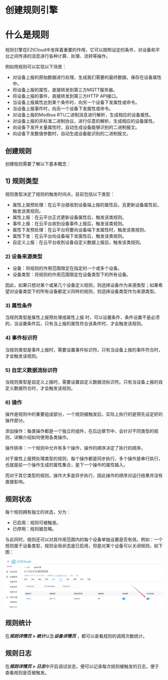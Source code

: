 # 创建规则引擎

# 什么是规则

规则引擎在EZtCloud中发挥着重要的作用，它可以按照设定的条件，对设备和平台之间传递的消息进行各种计算、处理、流转等操作。

例如用规则可以实现以下场景：

- 对设备上报的原始数据进行处理，生成我们需要的最终数据，保存在设备属性中。
- 将设备上报的属性，直接转发到第三方MQTT服务器。
- 将设备上报的事件，直接转发到第三方HTTP API接口。
- 当设备上报属性达到某个条件时，向另一个设备下发属性或命令。
- 当设备上报事件时，向另一个设备下发属性或命令。
- 对设备上报的Modbus RTU二进制消息进行解析，生成相应的设备属性。
- 对设备上报的非标准二进制协议，进行任意的解析，生成相应的设备属性。
- 向设备下发开关量属性时，自动生成设备能够识别的二进制报文。
- 向设备下发数值参数时，自动生成设备能识别的二进制报文。

## 创建规则

创建规则需要了解以下基本概念：

## 1) 规则类型

规则类型决定了规则的触发时间点，目前包括以下类型：

- 属性上报预处理：在云平台接收到设备端上报的属性后，且更新设备属性前，触发该类规则。
- 属性上报：在云平台正式更新设备属性后，触发该类规则。
- 事件上报：在云平台收到设备事件上报后，触发该类规则。
- 属性下发预处理：在云平台将要向设备端下发属性时，触发该类规则。
- 属性下发：在云平台向设备端下发属性后，触发该类规则。
- 自定义上报：在云平台收到设备自定义数据上报后，触发该类规则。

### 2) 设备来源类型

- 设备：将规则的作用范围限定在指定的一个或多个设备。
- 设备类型：将规则的作用范围限定在设备类型下的所有设备。

因此，如果只想对某个或某几个设备定义规则，则选择设备作为来源类型；如果希望对设备类型下的所有设备都定义同样的规则，则选择设备类型作为来源类型。

### 3) 属性条件

当规则类型是属性上报预处理或属性上报 时，可以设置条件，条件设置不是必须的，当设置条件后，只有当上报的属性符合该条件时，才会触发该规则。

### 4) 事件标识符

当规则类型是事件上报时，需要设置事件标识符。只有当设备上报的事件符合时，才会触发该规则。

### 5) 自定义数据流标识符

当规则类型是自定义上报时，需要设置自定义数据流标识符。只有当设备上报的自定义数据符合时，才会触发该规则。

### 6) 操作

操作是规则中的重要组成部分，一个规则被触发后，实际上执行的是预先设定好的操作部分。

添加操作：每类操作都是一个独立的组件，在后边章节中，会针对不同类型的规则，详解介绍如何使用各类操作。

操作排序：一个规则中允许有多个操作，操作的顺序决定了执行的顺序。

对于属性上报预处理类型的规则，每个操作都是同步执行，多个操作是串行执行，也就是前一个操作生成的属性集合，是下一个操作的属性输入。

而对于其它类型的规则，操作大多是异步执行，因此操作的顺序对运行结果并没有直接影响。

## 规则状态

每个规则拥有独立的状态，分为：

- 已启用：规则可被触发。
- 已停用：规则被忽略。

与此同时，规则还可以对其作用范围内的每个设备单独设置是否有效。例如：一个规则属于设备类型，规则全局状态是已启用，但是对某个设备可以关闭规则，如下图：

![img](创建规则引擎/docs05规则引擎assetswps4.jpg)

## 规则统计

在***规则详情页 > 统计***以及***设备详情页*** ，都可以查看规则的调用次数统计。

## 规则日志

在***规则详情页 > 日志***中开启调试状态，便可以记录每次规则被触发的日志，便于查看规则是否被触发。